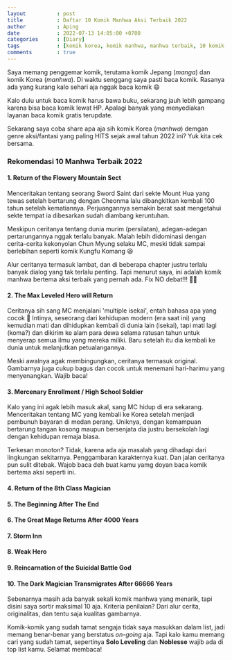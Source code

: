 ```yaml
---
layout          : post
title           : Daftar 10 Komik Manhwa Aksi Terbaik 2022
author          : Aping
date            : 2022-07-13 14:05:00 +0700
categories      : [Diary]
tags            : [komik korea, komik manhwa, manhwa terbaik, 10 komik manhwa terbaik, manhwa terbaik 2022]
comments        : true
---
```

Saya memang penggemar komik, terutama komik Jepang (*manga*) dan komik Korea (*manhwa*). Di waktu senggang saya pasti baca komik. Rasanya ada yang kurang kalo sehari aja nggak baca komik 😄

Kalo dulu untuk baca komik harus bawa buku, sekarang jauh lebih gampang karena bisa baca komik lewat HP. Apalagi banyak yang menyediakan layanan baca komik gratis terupdate.

Sekarang saya coba share apa aja sih komik Korea (*manhwa*) demgan genre aksi/fantasi yang paling HITS sejak awal tahun 2022 ini? Yuk kita cek bersama.

### Rekomendasi 10 Manhwa Terbaik 2022

#### 1. Return of the Flowery Mountain Sect

Menceritakan tentang seorang Sword Saint dari sekte Mount Hua yang tewas setelah bertarung dengan Cheonma lalu dibangkitkan kembali 100 tahun setelah kematiannya. Perjuangannya semakin berat saat mengetahui sekte tempat ia dibesarkan sudah diambang keruntuhan.

Meskipun ceritanya tentang dunia murim (persilatan), adegan-adegan pertarungannya nggak terlalu banyak. Malah lebih didominasi dengan cerita-cerita kekonyolan Chun Myung selaku MC, meski tidak sampai berlebihan seperti komik Kungfu Komang 😆

Alur ceritanya termasuk lambat, dan di beberapa chapter justru terlalu banyak dialog yang tak terlalu penting. Tapi menurut saya, ini adalah komik manhwa bertema aksi terbaik yang pernah ada. Fix NO debat!!! ✌🏻 

#### 2. The Max Leveled Hero will Return

Ceritanya sih sang MC menjalani 'multiple isekai', entah bahasa apa yang cocok 🤔 Intinya, seseorang dari kehidupan modern (era saat ini) yang kemudian mati dan dihidupkan kembali di dunia lain (isekai), tapi mati lagi (koma?) dan dikirim ke alam para dewa selama ratusan tahun untuk menyerap semua ilmu yang mereka miliki. Baru setelah itu dia kembali ke dunia untuk melanjutkan petualangannya.

Meski awalnya agak membingungkan, ceritanya termasuk original. Gambarnya juga cukup bagus dan cocok untuk menemani hari-harimu yang menyenangkan. Wajib baca!

#### 3. Mercenary Enrollment / High School Soldier

Kalo yang ini agak lebih masuk akal, sang MC hidup di era sekarang. Menceritakan tentang MC yang kembali ke Korea setelah menjadi pembunuh bayaran di medan perang. Uniknya, dengan kemampuan bertarung tangan kosong maupun bersenjata dia justru bersekolah lagi dengan kehidupan remaja biasa.

Terkesan monoton? Tidak, karena ada aja masalah yang dihadapi dari lingkungan sekitarnya. Penggambaran karakternya kuat. Dan jalan ceritanya pun sulit ditebak.  Wajob baca deh buat kamu yamg doyan baca komik bertema aksi seperti ini.

#### 4. Return of the 8th Class Magician

#### 5. The Beginning After The End

#### 6. The Great Mage Returns After 4000 Years

#### 7. Storm Inn

#### 8. Weak Hero

#### 9. Reincarnation of the Suicidal Battle God

#### 10. The Dark Magician Transmigrates After 66666 Years


Sebenarnya masih ada banyak sekali komik manhwa yang menarik, tapi disini saya sortir maksimal 10 aja. Kriteria penilaian? Dari alur cerita, originalitas, dan tentu saja kualitas gambarnya.

Komik-komik yang sudah tamat sengaja tidak saya masukkan dalam list, jadi memang benar-benar yang berstatus *on-going* aja. Tapi kalo kamu memang cari yang sudah tamat, sepertinya **Solo Leveling** dan **Noblesse** wajib ada di top list kamu. Selamat membaca!
